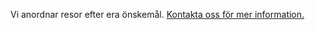 Vi anordnar resor efter era önskemål. [Kontakta oss för mer information.](mailto:munkres@munkres.se)
